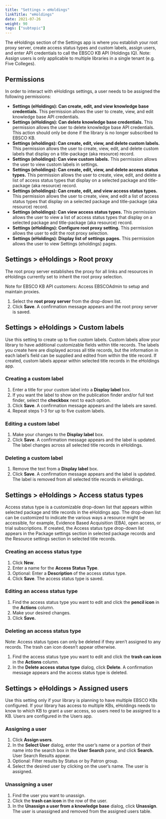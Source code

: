 ```yaml
---
title: "Settings > eHoldings"
linkTitle: "eHoldings"
date: 2021-07-26
weight: 90
tags: ["subtopic"]   
---
```


The eHoldings section of the Settings app is where you establish your root proxy server, create access status types and custom labels, assign users, and enter API credentials to call the EBSCO KB API (Holdings IQ). Note: Assign users is only applicable to multiple libraries in a single tenant (e.g. Five Colleges).


## Permissions

In order to interact with eHoldings settings, a user needs to be assigned the following permissions:



* **Settings (eHoldings): Can create, edit, and view knowledge base credentials.** This permission allows the user to create, view, and edit knowledge base API credentials.
* **Settings (eHoldings): Can delete knowledge base credentials.** This permission allows the user to delete knowledge base API credentials. This action should only be done if the library is no longer subscribed to EBSCO KB.
* **Settings (eholdings): Can create, edit, view, and delete custom labels.** This permission allows the user to create, view, edit, and delete custom labels that display on a title-package (aka resource) record.  
* **Settings (eholdings): Can view custom labels.** This permission allows the user to view custom labels in settings.
* **Settings (eholdings): Can create, edit, view, and delete access status types.** This permission allows the user to create, view, edit, and delete a list of access status types that display on a selected package and title-package (aka resource) record.
* **Settings (eholdings): Can create, edit, and view access status types.** This permission allows the user to create, view, and edit a list of access status types that display on a selected package and title-package (aka resource) record.  
* **Settings (eholdings): Can view access status types.** This permission allows the user to view a list of access status types that display on a selected package and title-package (aka resource) record.
* **Settings (eHoldings): Configure root proxy setting.** This permission allows the user to edit the root proxy selection.
* **Settings (eHoldings): Display list of settings pages.** This permission allows the user to view Settings (eholdings) pages.


## Settings > eHoldings > Root proxy

The root proxy server establishes the proxy for all links and resources in eHoldings currently set to inherit the root proxy selection.

Note for EBSCO KB API customers: Access EBSCOAdmin to setup and maintain proxies.



1. Select the **root proxy server** from the drop-down list.
2. Click **Save**. A confirmation message appears and the root proxy server is saved.


## Settings > eHoldings > Custom labels

Use this setting to create up to five custom labels. Custom labels allow your library to have additional customizable fields within title records. The labels you create here are displayed across all title records, but the information in each label’s field can be supplied and edited from within the title record. If created, custom labels appear within selected title records in the eHoldings app.


### Creating a custom label



1. Enter a title for your custom label into a **Display label** box.
2. If you want the label to show on the publication finder and/or full text finder, select the **checkbox** next to each option.
3. Click **Save**. A confirmation message appears and the labels are saved.
4. Repeat steps 1-3 for up to five custom labels.


### Editing a custom label



1. Make your changes to the **Display label** box.
2. Click **Save**. A confirmation message appears and the label is updated. The label changes across all selected title records in eHoldings.


### Deleting a custom label



1. Remove the text from a **Display label** box.
2. Click **Save**. A confirmation message appears and the label is updated. The label is removed from all selected title records in eHoldings.


## Settings > eHoldings > Access status types

Access status type is a customizable drop-down list that appears within selected package and title records in the eHoldings app. The drop-down list can be customized to indicate the various ways a resource might be accessible, for example, Evidence Based Acquisition (EBA), open access, or trial subscriptions. If created, the Access status type drop-down list appears in the Package settings section in selected package records and the Resource settings section in selected title records.


### Creating an access status type



1. Click **New**.
2. Enter a name for the **Access Status Type**.
3. Optional: Enter a **Description** of the access status type.
4. Click **Save**. The access status type is saved.


### Editing an access status type



1. Find the access status type you want to edit and click the **pencil icon** in the **Actions** column.
2. Make your desired changes.
3. Click **Save.**


### Deleting an access status type

Note: Access status types can only be deleted if they aren’t assigned to any records. The trash can icon doesn’t appear otherwise.



1. Find the access status type you want to edit and click the **trash can icon** in the **Actions** column.
2. In the **Delete access status type** dialog, click **Delete**. A confirmation message appears and the access status type is deleted.


## Settings > eHoldings > Assigned users

Use this setting only if your library is planning to have multiple EBSCO KBs configured. If your library has access to multiple KBs, eHoldings needs to know to which KB to grant a user access, so users need to be assigned to a KB. Users are configured in the Users app.


### Assigning a user



1. Click **Assign users**.
2. In the **Select User** dialog, enter the user’s name or a portion of their name into the search box in the **User Search** pane, and click **Search.** User Search Results appear.
3. Optional: Filter results by Status or by Patron group.
4. Select the desired user by clicking on the user’s name. The user is assigned.


### Unassigning a user



1. Find the user you want to unassign.
2. Click the **trash can icon** in the row of the user.
3. In the **Unassign a user from a knowledge base** dialog, click **Unassign**. The user is unassigned and removed from the assigned users table.
